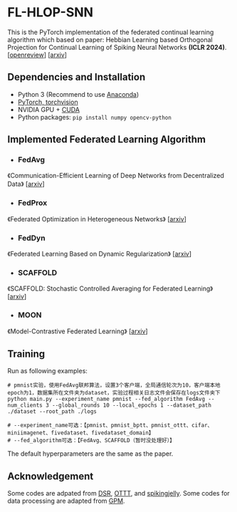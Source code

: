 # FL-HLOP-SNN
This is the PyTorch implementation of the federated continual learning algorithm which based on paper: Hebbian Learning based Orthogonal Projection for Continual Learning of Spiking Neural Networks **(ICLR 2024)**. \[[openreview](https://openreview.net/forum?id=MeB86edZ1P)\] \[[arxiv](https://arxiv.org/abs/2402.11984)\]

## Dependencies and Installation
- Python 3 (Recommend to use [Anaconda](https://www.anaconda.com/download/#linux))
- [PyTorch, torchvision](https://pytorch.org/)
- NVIDIA GPU + [CUDA](https://developer.nvidia.com/cuda-downloads)
- Python packages: `pip install numpy opencv-python`

## Implemented Federated Learning Algorithm
- ### FedAvg
《Communication-Efficient Learning of Deep Networks from Decentralized Data》
[[arxiv](https://arxiv.org/abs/1602.05629)]

- ### FedProx
《Federated Optimization in Heterogeneous Networks》
[[arxiv](https://arxiv.org/abs/1812.06127)]

- ### FedDyn
《Federated Learning Based on Dynamic Regularization》
[[arxiv](https://arxiv.org/abs/2111.04263)]

- ### SCAFFOLD
《SCAFFOLD: Stochastic Controlled Averaging for Federated Learning》
[[arxiv](https://arxiv.org/abs/1910.06378)]

- ### MOON
《Model-Contrastive Federated Learning》
[[arxiv](https://arxiv.org/abs/2103.16257)]

## Training
Run as following examples:

    # pmnist实验，使用FedAvg联邦算法，设置3个客户端，全局通信轮次为10，客户端本地epoch为1，数据集所在文件夹为dataset，实验过程相关日志文件会保存在logs文件夹下
	python main.py --experiment_name pmnist --fed_algorithm FedAvg --num_clients 3 --global_rounds 10 --local_epochs 1 --dataset_path ./dataset --root_path ./logs
	
    # --experiment_name可选：【pmnist、pmnist_bptt、pmnist_ottt、cifar、miniimagenet、fivedataset、fivedataset_domain】
    # --fed_algorithm可选：【FedAvg、SCAFFOLD（暂时没处理好）】

The default hyperparameters are the same as the paper.

## Acknowledgement

Some codes are adpated from [DSR](https://github.com/qymeng94/DSR), [OTTT](https://github.com/pkuxmq/OTTT-SNN), and [spikingjelly](https://github.com/fangwei123456/spikingjelly). Some codes for data processing are adapted from [GPM](https://github.com/sahagobinda/GPM).
